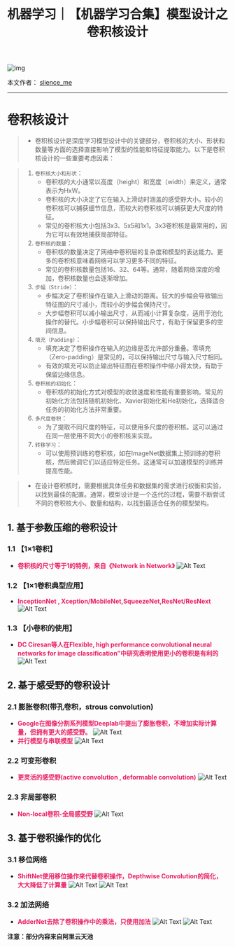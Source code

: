 ﻿---
layout: post
title: 机器学习｜【机器学习合集】模型设计之卷积核设计
categories: [机器学习]
description: 【机器学习合集】模型设计之卷积核设计
keywords: 机器学习
mermaid: false
sequence: false
flow: false
mathjax: false
mindmap: false
mindmap2: false
---

![img](/images/posts/logo_slienceme3.png)

本文作者： [slience_me](https://slienceme.cn/)

---

# 卷积核设计

> - 卷积核设计是深度学习模型设计中的关键部分，卷积核的大小、形状和数量等方面的选择直接影响了模型的性能和特征提取能力。以下是卷积核设计的一些重要考虑因素：

> 1. `卷积核大小和形状`：
>    - 卷积核的大小通常以高度（height）和宽度（width）来定义，通常表示为HxW。
>    - 卷积核的大小决定了它在输入上滑动时涵盖的感受野大小。较小的卷积核可以捕获细节信息，而较大的卷积核可以捕获更大尺度的特征。
>    - 常见的卷积核大小包括3x3、5x5和1x1。3x3卷积核是最常用的，因为它可以有效地捕获局部特征。
> 2. `卷积核的数量`：
>    - 卷积核的数量决定了网络中卷积层的复杂度和模型的表达能力。更多的卷积核意味着网络可以学习更多不同的特征。
>    - 常见的卷积核数量包括16、32、64等。通常，随着网络深度的增加，卷积核数量也会逐渐增加。
> 3. `步幅（Stride）`：
>    - 步幅决定了卷积操作在输入上滑动的距离。较大的步幅会导致输出特征图的尺寸减小，而较小的步幅会保持尺寸。
>    - 大步幅卷积可以减小输出尺寸，从而减小计算复杂度，适用于池化操作的替代。小步幅卷积可以保持输出尺寸，有助于保留更多的空间信息。
> 4. `填充（Padding）`：
>    - 填充决定了卷积操作在输入的边缘是否允许部分重叠。零填充（Zero-padding）是常见的，可以保持输出尺寸与输入尺寸相同。
>    - 有效的填充可以防止输出特征图在卷积操作中缩小得太快，有助于保留边缘信息。
> 5. `卷积核的初始化`：
>    - 卷积核的初始化方式对模型的收敛速度和性能有重要影响。常见的初始化方法包括随机初始化、Xavier初始化和He初始化，选择适合任务的初始化方法非常重要。
> 6. `多尺度卷积`：
>    - 为了提取不同尺度的特征，可以使用多尺度的卷积核。这可以通过在同一层使用不同大小的卷积核来实现。
> 7. `转移学习`：
>    - 可以使用预训练的卷积核，如在ImageNet数据集上预训练的卷积核，然后微调它们以适应特定任务。这通常可以加速模型的训练并提高性能。

> - 在设计卷积核时，需要根据具体任务和数据集的需求进行权衡和实验，以找到最佳的配置。通常，模型设计是一个迭代的过程，需要不断尝试不同的卷积核大小、数量和结构，以找到最适合任务的模型架构。

## 1. 基于参数压缩的卷积设计
### 1.1 【1×1卷积】
- <font color=#E91E63>**卷积核的尺寸等于1的特例，来自《Network in Network》**</font>
![Alt Text](/images/posts/2e936cd2e04145a6b751ee2b1fead73e.png)
### 1.2 【1×1卷积典型应用】
- <font color=#E91E63>**InceptionNet , Xception/MobileNet,SqueezeNet,ResNet/ResNext**</font>
![Alt Text](/images/posts/4c64acc138044a7c94863cf110d3954f.png)
### 1.3 【小卷积的使用】
- <font color=#E91E63>**DC Ciresan等人在Flexible, high performance convolutional neural networks for image classification”中研究表明使用更小的卷积是有利的**</font>
![Alt Text](/images/posts/004a804f919d4a5e9623a38c09fee5e8.png)
## 2. 基于感受野的卷积设计
### 2.1 膨胀卷积(带孔卷积，strous convolution)
- <font color=#E91E63>**Google在图像分割系列模型Deeplab中提出了膨胀卷积，不增加实际计算量，但拥有更大的感受野。**</font>
![Alt Text](/images/posts/0f604baf935841fca8176b1b58bafe2d.png)
- <font color=#E91E63>**并行模型与串联模型**</font>
![Alt Text](/images/posts/39ccaaadef75476296a51a243f4c58a3.png)
### 2.2 可变形卷积
- <font color=#E91E63>**更灵活的感受野(active convolution , deformable convolution)**</font>
![Alt Text](/images/posts/6ef4660d1b6046da80dea5b5e705c751.png)
### 2.3 非局部卷积

- <font color=#E91E63>**Non-local卷积-全局感受野**</font>
![Alt Text](/images/posts/5a61ffd05703438c80f8a38f83865155.png)
## 3. 基于卷积操作的优化
### 3.1 移位网络
- <font color=#E91E63>**ShiftNet使用移位操作来代替卷积操作，Depthwise Convolution的简化，大大降低了计算量**</font>
![Alt Text](/images/posts/66f24036a4bd428099ed6a529a0c7fef.png)
![Alt Text](/images/posts/033e3bd6708a4a698163babf7d87acdb.png)
### 3.2 加法网络

- <font color=#E91E63>**AdderNet去除了卷积操作中的乘法，只使用加法**</font>
![Alt Text](/images/posts/d79cfa3f4be0424bb4e8e0b6a69a35d8.png)
![Alt Text](/images/posts/8c3be66e7b5943e390b08c3702f20235.png)

**注意：部分内容来自阿里云天池**
